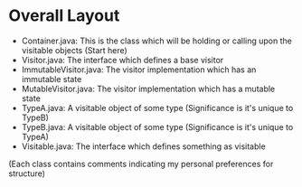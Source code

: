 # Overall Layout

- Container.java: This is the class which will be holding or calling upon the visitable objects (Start here)
- Visitor.java: The interface which defines a base visitor
- ImmutableVisitor.java: The visitor implementation which has an immutable state
- MutableVisitor.java: The visitor implementation which has a mutable state
- TypeA.java: A visitable object of some type (Significance is it's unique to TypeB)
- TypeB.java: A visitable object of some type (Significance is it's unique to TypeA)
- Visitable.java: The interface which defines something as visitable

(Each class contains comments indicating my personal preferences for structure)
